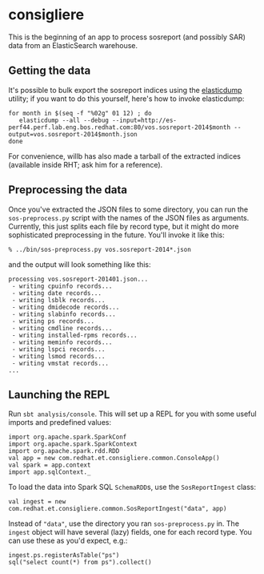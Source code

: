 # consigliere

This is the beginning of an app to process sosreport (and possibly SAR) data from an ElasticSearch warehouse.

## Getting the data

It's possible to bulk export the sosreport indices using the [elasticdump](https://github.com/taskrabbit/elasticsearch-dump) utility; if you want to do this yourself, here's how to invoke elasticdump:

    for month in $(seq -f "%02g" 01 12) ; do
       elasticdump --all --debug --input=http://es-perf44.perf.lab.eng.bos.redhat.com:80/vos.sosreport-2014$month --output=vos.sosreport-2014$month.json
    done

For convenience, willb has also made a tarball of the extracted indices (available inside RHT; ask him for a reference).

## Preprocessing the data

Once you've extracted the JSON files to some directory, you can run the `sos-preprocess.py` script with the names of the JSON files as arguments.  Currently, this just splits each file by record type, but it might do more sophisticated preprocessing in the future.  You'll invoke it like this:

    % ../bin/sos-preprocess.py vos.sosreport-2014*.json

and the output will look something like this:

    processing vos.sosreport-201401.json...
     - writing cpuinfo records...
     - writing date records...
     - writing lsblk records...
     - writing dmidecode records...
     - writing slabinfo records...
     - writing ps records...
     - writing cmdline records...
     - writing installed-rpms records...
     - writing meminfo records...
     - writing lspci records...
     - writing lsmod records...
     - writing vmstat records...
    ...

## Launching the REPL

Run `sbt analysis/console`.  This will set up a REPL for you with some useful imports and predefined values:

    import org.apache.spark.SparkConf
    import org.apache.spark.SparkContext
    import org.apache.spark.rdd.RDD
    val app = new com.redhat.et.consigliere.common.ConsoleApp()
    val spark = app.context
    import app.sqlContext._

To load the data into Spark SQL `SchemaRDD`s, use the `SosReportIngest` class:

    val ingest = new com.redhat.et.consigliere.common.SosReportIngest("data", app)

Instead of `"data"`, use the directory you ran `sos-preprocess.py` in.  The `ingest` object will have several (lazy) fields, one for each record type.  You can use these as you'd expect, e.g.:

    ingest.ps.registerAsTable("ps")
    sql("select count(*) from ps").collect()


   